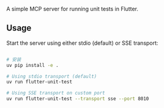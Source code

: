 
A simple MCP server for running unit tests in Flutter.

## Usage

Start the server using either stdio (default) or SSE transport:

```bash

# 安装
uv pip install -e .

# Using stdio transport (default)
uv run flutter-unit-test

# Using SSE transport on custom port
uv run flutter-unit-test --transport sse --port 8010
```

